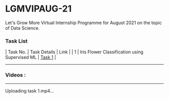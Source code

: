 # LGMVIPAUG-21
Let's Grow More Virtual Internship Programme for August 2021 on the topic of Data Science.


### Task List

|  Task No. |   Task Details |  Link  | 
|  1  |  Iris Flower Classification using Supervised ML  |  [Task 1](https://github.com/MainakRepositor/LGMVIPAUG-21/blob/master/Iris_Classification_Supervised_ML.ipynb)  | 

<hr>


### Videos : 

<hr>



Uploading task 1.mp4…

  



